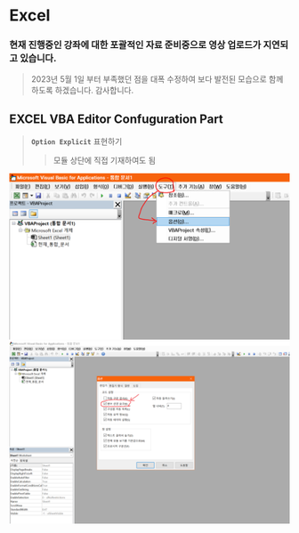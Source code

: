 # Excel

### 현재 진행중인 강좌에 대한 포괄적인 자료 준비중으로 영상 업로드가 지연되고 있습니다.
> 2023년 5월 1일 부터 부족했던 점을 대폭 수정하여 보다 발전된 모습으로 함께 하도록 하겠습니다.
> 감사합니다.

## EXCEL VBA Editor Confuguration Part

> **`Option Explicit`** 표현하기   
>> 모듈 상단에 직접 기재하여도 됨
> 
![도구->옵션](1.PNG)
![변수 선언 요구](2.PNG)


